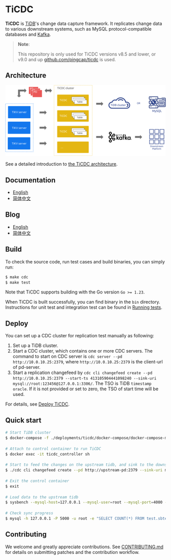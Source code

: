 # TiCDC

**TiCDC** is [TiDB](https://docs.pingcap.com/tidb/stable)'s change data capture framework. It replicates change data to various downstream systems, such as MySQL protocol-compatible databases and [Kafka](https://kafka.apache.org/).

> **Note**:
>
> This repository is only used for TiCDC versions v8.5 and lower, or v9.0 and up [github.com/pingcap/ticdc](https://github.com/pingcap/ticdc) is used.

## Architecture

<img src="docs/media/cdc_architecture.svg?sanitize=true" alt="architecture" width="600"/>

See a detailed introduction to [the TiCDC architecture](https://docs.pingcap.com/tidb/stable/ticdc-overview#ticdc-architecture).

## Documentation

- [English](https://docs.pingcap.com/tidb/stable/ticdc-overview)
- [简体中文](https://docs.pingcap.com/zh/tidb/stable/ticdc-overview)

## Blog

- [English](https://pingcap.com/blog/)
- [简体中文](https://cn.pingcap.com/blog/)

## Build

To check the source code, run test cases and build binaries, you can simply run:

```bash
$ make cdc
$ make test
```

Note that TiCDC supports building with the Go version `Go >= 1.23`.

When TiCDC is built successfully, you can find binary in the `bin` directory. Instructions for unit test and integration test can be found in [Running tests](./tests/integration_tests/README.md).

## Deploy

You can set up a CDC cluster for replication test manually as following:

1. Set up a TiDB cluster.
2. Start a CDC cluster, which contains one or more CDC servers. The command to start on CDC server
   is `cdc server --pd http://10.0.10.25:2379`, where `http://10.0.10.25:2379` is the client-url of pd-server.
3. Start a replication changefeed by `cdc cli changefeed create --pd http://10.0.10.25:2379 --start-ts 413105904441098240 --sink-uri mysql://root:123456@127.0.0.1:3306/`. The TSO is TiDB `timestamp oracle`. If it is not provided or set to zero, the TSO of start time will be used.

For details, see [Deploy TiCDC](https://docs.pingcap.com/tidb/stable/deploy-ticdc).

## Quick start

```sh
# Start TiDB cluster
$ docker-compose -f ./deployments/ticdc/docker-compose/docker-compose-mysql.yml up -d

# Attach to control container to run TiCDC
$ docker exec -it ticdc_controller sh

# Start to feed the changes on the upstream tidb, and sink to the downstream tidb
$ ./cdc cli changefeed create --pd http://upstream-pd:2379 --sink-uri mysql://root@downstream-tidb:4000/

# Exit the control container
$ exit

# Load data to the upstream tidb
$ sysbench --mysql-host=127.0.0.1 --mysql-user=root --mysql-port=4000 --mysql-db=test oltp_insert --tables=1 --table-size=100000 prepare

# Check sync progress
$ mysql -h 127.0.0.1 -P 5000 -u root -e "SELECT COUNT(*) FROM test.sbtest1"
```

## Contributing

We welcome and greatly appreciate contributions. See [CONTRIBUTING.md](./CONTRIBUTING.md)
for details on submitting patches and the contribution workflow.

